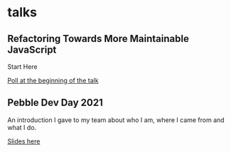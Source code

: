 # talks

## Refactoring Towards More Maintainable JavaScript

Start Here

[Poll at the beginning of the talk](https://admin.sli.do/event/iel2auad/polls)

## Pebble Dev Day 2021

An introduction I gave to my team about who I am, where I came from and what I do.

[Slides here](/talks/pebble-dev-day-2021)
